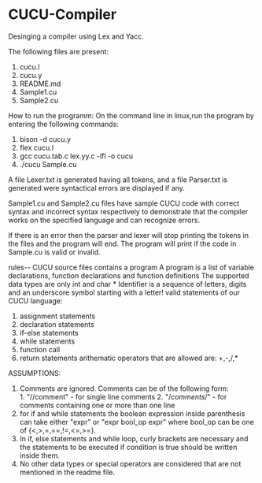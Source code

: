 # CUCU-Compiler
Desinging a compiler using Lex and Yacc.

The following files are present:
1. cucu.l
2. cucu.y
3. README.md
4. Sample1.cu 
5. Sample2.cu

How to run the programm:
On the command line in linux,run the program by entering the following commands:
1. bison -d cucu.y
2. flex cucu.l
3. gcc cucu.tab.c lex.yy.c -lfl -o cucu
4. ./cucu Sample.cu

A file Lexer.txt is generated having all tokens, and a file Parser.txt is generated were syntactical errors are displayed if any.

Sample1.cu and Sample2.cu files have sample CUCU code with correct syntax and incorrect syntax respectively to demonstrate that the compiler works on the specified language and can recognize errors.

If there is an error then the parser and lexer will stop printing the tokens in the files and the program will end. 
The program will print if the code in Sample.cu is valid or invalid.

rules--
CUCU source files contains a program
A program is a list of variable declarations, function declarations and function definitions
The supported data types are only int and char *
Identifier is a sequence of letters, digits and an underscore symbol starting with a letter!
valid statements of our CUCU language:
1. assignment statements
2. declaration statements
3. if-else statements
4. while statements
5. function call
6. return statements
arithematic operators that are allowed are: +,-,/,*

ASSUMPTIONS:
1. Comments are ignored. Comments can be of the following form:   
        1. "//comment" - for single line comments
        2. "/*comments*/" - for comments containing one or more than one line
2. for if and while statements the boolean expression inside parenthesis can take either "expr" or "expr bool_op expr" where bool_op can be one of {<,>,=,==,!=,<=,>=}.
3. In if, else statements and while loop, curly brackets are necessary and the statements to be executed if condition is true should be written inside them.
4. No other data types or special operators are considered that are not mentioned in the readme file.
